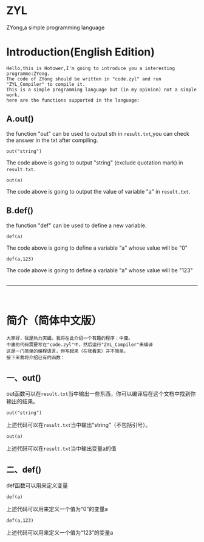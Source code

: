 ﻿# ZYL
ZYong,a simple programming language
# Introduction(English Edition)
	Hello,this is Hotower,I'm going to introduce you a interesting programme:ZYong.
	The code of ZYong should be written in "code.zyl" and run "ZYL_Compiler" to compile it.
	This is a simple programming language but (in my opinion) not a simple work.
	here are the functions supported in the language:
## A.out()

the function "out" can be used to output sth in `result.txt`,you can check the answer in the txt after compiling.

	out("string")

The code above is going to output "string" (exclude quotation mark) in `result.txt`.

	out(a)

The code above is going to output the value of variable "a" in `result.txt`.
## B.def()

the function "def" can be used to define a new variable.

	def(a)

The code above is going to define a variable "a" whose value will be "0"

	def(a,123)

The code above is going to define a variable "a" whose value will be "123"
 <br> <br>  <hr>  <br>
# 简介（简体中文版）
	大家好，我是热力天蝎。我将在此介绍一个有趣的程序：中庸。
	中庸的代码需要写在"code.zyl"中，然后运行"ZYL_Compiler"来编译
	这是一门简单的编程语言，但写起来（在我看来）并不简单。
	接下来我将介绍已有的函数：
## 一、out()

out函数可以在`result.txt`当中输出一些东西，你可以编译后在这个文档中找到你输出的结果。

	out("string")

上述代码可以在`result.txt`当中输出“string”（不包括引号）。

	out(a)

上述代码可以在`result.txt`当中输出变量a的值

## 二、def()

def函数可以用来定义变量

	def(a)

上述代码可以用来定义一个值为“0”的变量a

	def(a,123)

上述代码可以用来定义一个值为“123”的变量a
